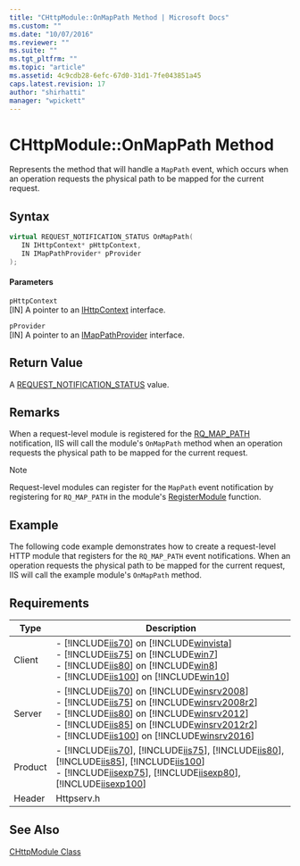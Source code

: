 ```yaml
---
title: "CHttpModule::OnMapPath Method | Microsoft Docs"
ms.custom: ""
ms.date: "10/07/2016"
ms.reviewer: ""
ms.suite: ""
ms.tgt_pltfrm: ""
ms.topic: "article"
ms.assetid: 4c9cdb28-6efc-67d0-31d1-7fe043851a45
caps.latest.revision: 17
author: "shirhatti"
manager: "wpickett"
---
```

# CHttpModule::OnMapPath Method
Represents the method that will handle a `MapPath` event, which occurs when an operation requests the physical path to be mapped for the current request.  
  
## Syntax  
  
```cpp  
virtual REQUEST_NOTIFICATION_STATUS OnMapPath(  
   IN IHttpContext* pHttpContext,  
   IN IMapPathProvider* pProvider  
);  
```  
  
#### Parameters  
 `pHttpContext`  
 [IN] A pointer to an [IHttpContext](../../../webdevelopment-reference\native-code-api\webdev-native-api-reference/ihttpcontext-interface.md) interface.  
  
 `pProvider`  
 [IN] A pointer to an [IMapPathProvider](../../../webdevelopment-reference\native-code-api\webdev-native-api-reference/imappathprovider-interface.md) interface.  
  
## Return Value  
 A [REQUEST_NOTIFICATION_STATUS](../../../webdevelopment-reference\native-code-api\webdev-native-api-reference/request-notification-status-enumeration.md) value.  
  
## Remarks  
 When a request-level module is registered for the [RQ_MAP_PATH](../../../webdevelopment-reference\native-code-api\webdev-native-api-reference/request-processing-constants.md) notification, IIS will call the module's `OnMapPath` method when an operation requests the physical path to be mapped for the current request.  
  
> [!NOTE]
>  Request-level modules can register for the `MapPath` event notification by registering for `RQ_MAP_PATH` in the module's [RegisterModule](../../../webdevelopment-reference\native-code-api\webdev-native-api-reference/pfn-registermodule-function.md) function.  
  
## Example  
 The following code example demonstrates how to create a request-level HTTP module that registers for the `RQ_MAP_PATH` event notifications. When an operation requests the physical path to be mapped for the current request, IIS will call the example module's `OnMapPath` method.  
  
<!-- TODO: review snippet reference  [!CODE [_MapPath#1](_MapPath#1)]  -->  
  
## Requirements  
  
|Type|Description|  
|----------|-----------------|  
|Client|-   [!INCLUDE[iis70](../../../wmi-provider/includes/iis70-md.md)] on [!INCLUDE[winvista](../../../wmi-provider/includes/winvista-md.md)]<br />-   [!INCLUDE[iis75](../../../wmi-provider/includes/iis75-md.md)] on [!INCLUDE[win7](../../../wmi-provider/includes/win7-md.md)]<br />-   [!INCLUDE[iis80](../../../wmi-provider/includes/iis80-md.md)] on [!INCLUDE[win8](../../../wmi-provider/includes/win8-md.md)]<br />-   [!INCLUDE[iis100](../../../wmi-provider/includes/iis100-md.md)] on [!INCLUDE[win10](../../../wmi-provider/includes/win10-md.md)]|  
|Server|-   [!INCLUDE[iis70](../../../wmi-provider/includes/iis70-md.md)] on [!INCLUDE[winsrv2008](../../../wmi-provider/includes/winsrv2008-md.md)]<br />-   [!INCLUDE[iis75](../../../wmi-provider/includes/iis75-md.md)] on [!INCLUDE[winsrv2008r2](../../../wmi-provider/includes/winsrv2008r2-md.md)]<br />-   [!INCLUDE[iis80](../../../wmi-provider/includes/iis80-md.md)] on [!INCLUDE[winsrv2012](../../../wmi-provider/includes/winsrv2012-md.md)]<br />-   [!INCLUDE[iis85](../../../wmi-provider/includes/iis85-md.md)] on [!INCLUDE[winsrv2012r2](../../../wmi-provider/includes/winsrv2012r2-md.md)]<br />-   [!INCLUDE[iis100](../../../wmi-provider/includes/iis100-md.md)] on [!INCLUDE[winsrv2016](../../../wmi-provider/includes/winsrv2016-md.md)]|  
|Product|-   [!INCLUDE[iis70](../../../wmi-provider/includes/iis70-md.md)], [!INCLUDE[iis75](../../../wmi-provider/includes/iis75-md.md)], [!INCLUDE[iis80](../../../wmi-provider/includes/iis80-md.md)], [!INCLUDE[iis85](../../../wmi-provider/includes/iis85-md.md)], [!INCLUDE[iis100](../../../wmi-provider/includes/iis100-md.md)]<br />-   [!INCLUDE[iisexp75](../../../webdevelopment-reference\native-code-api\webdev-native-api-reference/includes/iisexp75-md.md)], [!INCLUDE[iisexp80](../../../webdevelopment-reference\native-code-api\webdev-native-api-reference/includes/iisexp80-md.md)], [!INCLUDE[iisexp100](../../../webdevelopment-reference\native-code-api\webdev-native-api-reference/includes/iisexp100-md.md)]|  
|Header|Httpserv.h|  
  
## See Also  
 [CHttpModule Class](../../../webdevelopment-reference\native-code-api\webdev-native-api-reference/chttpmodule-class.md)